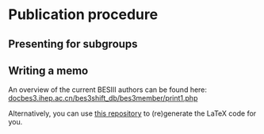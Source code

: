# Publication procedure

## Presenting for subgroups

## Writing a memo

An overview of the current BESIII authors can be found here: <br>
[docbes3.ihep.ac.cn/bes3shift_db/bes3member/print1.php](https://docbes3.ihep.ac.cn/bes3shift_db/bes3member/print1.php)

Alternatively, you can use
[this repository](https://code.ihep.ac.cn/maxx/besiiiauthorlist) to (re)generate the
LaTeX code for you.
